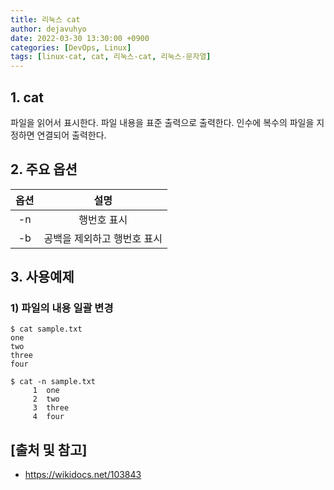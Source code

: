 ```yaml
---
title: 리눅스 cat
author: dejavuhyo
date: 2022-03-30 13:30:00 +0900
categories: [DevOps, Linux]
tags: [linux-cat, cat, 리눅스-cat, 리눅스-문자열]
---
```


## 1. cat
파일을 읽어서 표시한다. 파일 내용을 표준 출력으로 출력한다. 인수에 복수의 파일을 지정하면 연결되어 출력한다.

## 2. 주요 옵션

| 옵션 | 설명 |
|:---:|:---:|
| -n | 행번호 표시 |
| -b | 공백을 제외하고 행번호 표시 |

## 3. 사용예제

### 1) 파일의 내용 일괄 변경

```shell
$ cat sample.txt
one
two
three
four

$ cat -n sample.txt
     1  one
     2  two
     3  three
     4  four
```

## [출처 및 참고]
* <https://wikidocs.net/103843>
